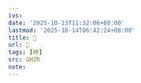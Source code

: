 ```yaml
---
ivs:
date: '2025-10-13T11:32:06+08:00'
lastmod: '2025-10-14T06:42:24+08:00'
title: 󰫮
url: 󰫮
tags: [縿]
src: GHZR
note:
---
```

